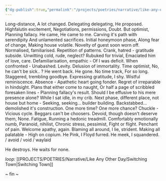 ```yaml
---
{"dg-publish":true,"permalink":"/projects/poetries/narrative/like-any-other-day/for-granted/","created":"2025-03-04T21:12:28.111+05:30","updated":"2025-03-04T21:16:09.841+05:30"}
---
```


Long-distance,
A lot changed.
Delegating delegating,
He proposed.
Highfalutin excitement,
Negotiations, permissions,
Doubt.
But optimist,
Planning fallacy.
He came,
He came to me.
Carving it's path with serendipity 
And unlamented sacrifices. 
Initial honeymoon phase,
Along fear of change,
Making house volatile.
Novelty of guest soon worn off.
Normalised, familiarised.
Repetition of patterns.
Crank, hatred - gratitude subside. 
Unwitting cold, rude, neglect?
Rubuked for trivial,
Emaciated him of love, care.
Defamiliarisation, empathic -
Of I was deficit.
When confronted -
Unabashed.
Levity.
Delusion of immortality.
Time optimist,
No, he can't be sick.. ?
He went back.
He gone.
No time track,
For so long.
Staggered, trembling goodbye.
Expressing gratitude, I shy.
Wistful reminiscence.
Absence -
Apathetic heart going fonder.
Regret of irreparable in hindsight. 
Plans that either come to naught, 
Or half a page of scribbled foresaken lines -
Planning fallacy's result.
Should I be effusive to his mere presence alone?
While I sat idle, in my crib.
Next phase, different place, not house but home -
Seeking, seeking... builder building.
Backstabbed... demolished it's construction.
One more time?
One more chance?
Chuckle -
Vicious cycle.
Beggars can't be choosers.
Devoid, though doesn't deserve them,
None.
Fatigue, 
Running a hedonic treadmill.
Comfortably emotionally numb, 
Paranoid, nihilist,
Chronic stress, pessimist,
Fight or flight.
Penchant of pain.
Welcome apathy, again.
Blaming all around,
I lie, strident.
Making all palatable -
High on copium.
He Pink,
I Floyd furred.
He meek,
I squandered. / avoid / void / waylaid

He destroys.
He waits for none.


*loop:* [[PROJECTS/POETRIES/Narrative/Like Any Other Day/Switching Town\|Switching Town]]

~ fin ~